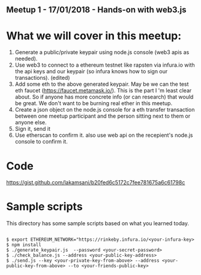 ## Meetup 1 - 17/01/2018 - Hands-on with web3.js

# What we will cover in this meetup:

1. Generate a public/private keypair using node.js console (web3 apis as needed).
2. Use web3 to connect to a ethereum testnet like rapsten via infura.io with the api keys and our keypair (so infura knows how to sign our transactions). (edited)
3. Add some eth to the above generated keypair. May be we can the test eth faucet (https://faucet.metamask.io/). This is the part I 'm least clear about. So if anyone has more concrete info (or can research) that would be great. We don't want to be burning real ether in this meetup.
4. Create a json object on the node.js console for a eth transfer transaction between one meetup participant and the person sitting next to them or anyone else.
5. Sign it, send it
6. Use etherscan to confirm it. also use web api on the recepient's node.js console to confirm it.

# Code

https://gist.github.com/lakamsani/b20fed6c5172c7fee781675a6c61798c

# Sample scripts

This directory has some sample scripts based on what you learned today.

```shell

$ export ETHEREUM_NETWORK="https://rinkeby.infura.io/<your-infura-key>
$ npm install
$ ./generate_keypair.js  --password <your-secret-password>
$ ./check_balance.js --address <your-public-key-address>
$ ./send.js --key <your-private-key-from-above> --address <your-public-key-from-above> --to <your-friends-public-key>

```

